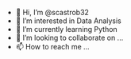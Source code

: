 - 👋 Hi, I’m @scastrob32
- 👀 I’m interested in Data Analysis
- 🌱 I’m currently learning Python
- 💞️ I’m looking to collaborate on ...
- 📫 How to reach me ...

<!---
scastrob32/scastrob32 is a ✨ special ✨ repository because its `README.md` (this file) appears on your GitHub profile.
You can click the Preview link to take a look at your changes.
--->
